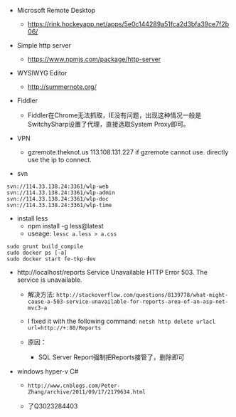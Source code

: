 - Microsoft Remote Desktop
  - https://rink.hockeyapp.net/apps/5e0c144289a51fca2d3bfa39ce7f2b06/

- Simple http server
  - https://www.npmjs.com/package/http-server

- WYSIWYG Editor
  - http://summernote.org/

- Fiddler
  - Fiddler在Chrome无法抓取，IE没有问题，出现这种情况一般是SwitchySharp设置了代理，直接选取System Proxy即可。
  
- VPN
  - gzremote.theknot.us 113.108.131.227 if gzremote cannot use. directly use the ip to connect.


- svn
```
svn://114.33.138.24:3361/wlp-web
svn://114.33.138.24:3361/wlp-admin
svn://114.33.138.24:3361/wlp-doc
svn://114.33.138.24:3361/wlp-time
```

- install less
  - npm install -g less@latest
  - useage:
  ` lessc a.less > a.css `

```
sudo grunt build_compile
sudo docker ps [-a]
sudo docker start fe-tkp-dev
```

- http://localhost/reports Service Unavailable HTTP Error 503. The service is unavailable.
  - 解决方法:
  ` http://stackoverflow.com/questions/8139778/what-might-cause-a-503-service-unavailable-for-reports-area-of-an-asp-net-mvc3-a `

  - I fixed it with the following command:
  ` netsh http delete urlacl url=http://+:80/Reports `
  
  - 原因：
    - SQL Server Report强制把Reports接管了，删除即可

- windows hyper-v C#
   - `http://www.cnblogs.com/Peter-Zhang/archive/2011/09/17/2179634.html`

  - 了Q3023284403

